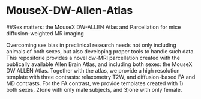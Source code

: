 # MouseX-DW-Allen-Atlas
##Sex matters: the MouseX DW-ALLEN Atlas and Parcellation for mice diffusion-weighted MR imaging

Overcoming sex bias in preclinical research needs not only including animals of both sexes, but also developing proper tools to handle such data. This repositorie provides a novel dw-MRI parcellation created with the publically available Allen Brain Atlas, and including both sexes: the MouseX DW ALLEN Atlas. Together with the atlas, we provide a high resolution template with three contrasts: relaxometry T2W, and diffusion-based FA and MD contrasts. For the FA contrast, we provide templates created with 1) both sexes, 2)one with only male subjects, and 3)one with  only female.
